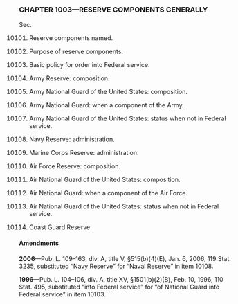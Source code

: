 ### **CHAPTER 1003—RESERVE COMPONENTS GENERALLY** ###

Sec.

10101. Reserve components named.

10102. Purpose of reserve components.

10103. Basic policy for order into Federal service.

10104. Army Reserve: composition.

10105. Army National Guard of the United States: composition.

10106. Army National Guard: when a component of the Army.

10107. Army National Guard of the United States: status when not in Federal service.

10108. Navy Reserve: administration.

10109. Marine Corps Reserve: administration.

10110. Air Force Reserve: composition.

10111. Air National Guard of the United States: composition.

10112. Air National Guard: when a component of the Air Force.

10113. Air National Guard of the United States: status when not in Federal service.

10114. Coast Guard Reserve.

#### Amendments ####

**2006**—Pub. L. 109–163, div. A, title V, §515(b)(4)(E), Jan. 6, 2006, 119 Stat. 3235, substituted “Navy Reserve” for “Naval Reserve” in item 10108.

**1996**—Pub. L. 104–106, div. A, title XV, §1501(b)(2)(B), Feb. 10, 1996, 110 Stat. 495, substituted “into Federal service” for “of National Guard into Federal service” in item 10103.